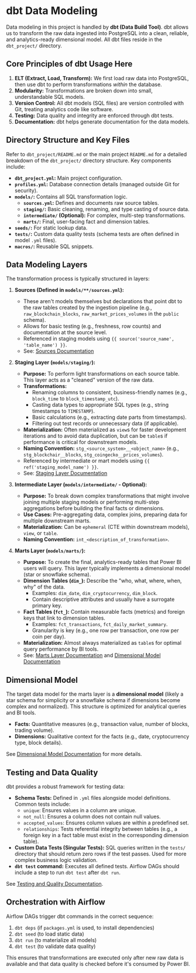 # dbt Data Modeling

Data modeling in this project is handled by **dbt (Data Build Tool)**. dbt allows us to transform the raw data ingested into PostgreSQL into a clean, reliable, and analytics-ready dimensional model. All dbt files reside in the `dbt_project/` directory.

## Core Principles of dbt Usage Here

1. **ELT (Extract, Load, Transform):** We first load raw data into PostgreSQL, then use dbt to perform transformations *within* the database.
2. **Modularity:** Transformations are broken down into small, understandable SQL models.
3. **Version Control:** All dbt models (SQL files) are version controlled with Git, treating analytics code like software.
4. **Testing:** Data quality and integrity are enforced through dbt tests.
5. **Documentation:** dbt helps generate documentation for the data models.

## Directory Structure and Key Files

Refer to `dbt_project/README.md` or the main project `README.md` for a detailed breakdown of the `dbt_project/` directory structure. Key components include:

- **`dbt_project.yml`:** Main project configuration.
- **`profiles.yml`:** Database connection details (managed outside Git for security).
- **`models/`:** Contains all SQL transformation logic.
  - **`sources.yml`:** Defines and documents raw source tables.
  - **`staging/`:** Basic cleaning, renaming, and type casting of source data.
  - **`intermediate/` (Optional):** For complex, multi-step transformations.
  - **`marts/`:** Final, user-facing fact and dimension tables.
- **`seeds/`:** For static lookup data.
- **`tests/`:** Custom data quality tests (schema tests are often defined in model `.yml` files).
- **`macros/`:** Reusable SQL snippets.

## Data Modeling Layers

The transformation process is typically structured in layers:

1. **Sources (Defined in `models/**/sources.yml`):**
    - These aren't models themselves but declarations that point dbt to the raw tables created by the ingestion pipeline (e.g., `raw_blockchain_blocks`, `raw_market_prices_volumes` in the `public` schema).
    - Allows for basic testing (e.g., freshness, row counts) and documentation at the source level.
    - Referenced in staging models using `{{ source('source_name', 'table_name') }}`.
    - See: [Sources Documentation](./04_dbt_data_modeling/04_02_sources.md)

2. **Staging Layer (`models/staging/`):**
    - **Purpose:** To perform light transformations on each source table. This layer acts as a "cleaned" version of the raw data.
    - **Transformations:**
        - Renaming columns to consistent, business-friendly names (e.g., `block_time` to `block_timestamp_utc`).
        - Casting data types to appropriate SQL types (e.g., string timestamps to `TIMESTAMP`).
        - Basic calculations (e.g., extracting date parts from timestamps).
        - Filtering out test records or unnecessary data (if applicable).
    - **Materialization:** Often materialized as `view`s for faster development iterations and to avoid data duplication, but can be `table`s if performance is critical for downstream models.
    - **Naming Convention:** `stg_<source_system>__<object_name>` (e.g., `stg_blockchair__blocks`, `stg_coingecko__prices_volumes`).
    - Referenced by intermediate or mart models using `{{ ref('staging_model_name') }}`.
    - See: [Staging Layer Documentation](./04_dbt_data_modeling/04_03_staging_layer.md)

3. **Intermediate Layer (`models/intermediate/` - Optional):**
    - **Purpose:** To break down complex transformations that might involve joining multiple staging models or performing multi-step aggregations before building the final facts or dimensions.
    - **Use Cases:** Pre-aggregating data, complex joins, preparing data for multiple downstream marts.
    - **Materialization:** Can be `ephemeral` (CTE within downstream models), `view`, or `table`.
    - **Naming Convention:** `int_<description_of_transformation>`.

4. **Marts Layer (`models/marts/`):**
    - **Purpose:** To create the final, analytics-ready tables that Power BI users will query. This layer typically implements a dimensional model (star or snowflake schema).
    - **Dimension Tables (`dim_`):** Describe the "who, what, where, when, why" of the data.
        - Examples: `dim_date`, `dim_cryptocurrency`, `dim_block`.
        - Contain descriptive attributes and usually have a surrogate primary key.
    - **Fact Tables (`fct_`):** Contain measurable facts (metrics) and foreign keys that link to dimension tables.
        - Examples: `fct_transactions`, `fct_daily_market_summary`.
        - Granularity is key (e.g., one row per transaction, one row per coin per day).
    - **Materialization:** Almost always materialized as `table`s for optimal query performance by BI tools.
    - See: [Marts Layer Documentation](./04_dbt_data_modeling/04_04_marts_layer.md) and [Dimensional Model Documentation](./04_dbt_data_modeling/04_01_dimensional_model.md)

## Dimensional Model

The target data model for the marts layer is a **dimensional model** (likely a star schema for simplicity or a snowflake schema if dimensions become complex and normalized). This structure is optimized for analytical queries and BI tools.

- **Facts:** Quantitative measures (e.g., transaction value, number of blocks, trading volume).
- **Dimensions:** Qualitative context for the facts (e.g., date, cryptocurrency type, block details).

See [Dimensional Model Documentation](./04_dbt_data_modeling/04_01_dimensional_model.md) for more details.

## Testing and Data Quality

dbt provides a robust framework for testing data:

- **Schema Tests:** Defined in `.yml` files alongside model definitions. Common tests include:
  - `unique`: Ensures values in a column are unique.
  - `not_null`: Ensures a column does not contain null values.
  - `accepted_values`: Ensures column values are within a predefined set.
  - `relationships`: Tests referential integrity between tables (e.g., a foreign key in a fact table must exist in the corresponding dimension table).
- **Custom Data Tests (Singular Tests):** SQL queries written in the `tests/` directory that should return zero rows if the test passes. Used for more complex business logic validation.
- **`dbt test` command:** Executes all defined tests. Airflow DAGs should include a step to run `dbt test` after `dbt run`.

See [Testing and Quality Documentation](./04_dbt_data_modeling/04_05_testing_and_quality.md).

## Orchestration with Airflow

Airflow DAGs trigger dbt commands in the correct sequence:

1. `dbt deps` (if `packages.yml` is used, to install dependencies)
2. `dbt seed` (to load static data)
3. `dbt run` (to materialize all models)
4. `dbt test` (to validate data quality)

This ensures that transformations are executed only after new raw data is available and that data quality is checked before it's consumed by Power BI.
